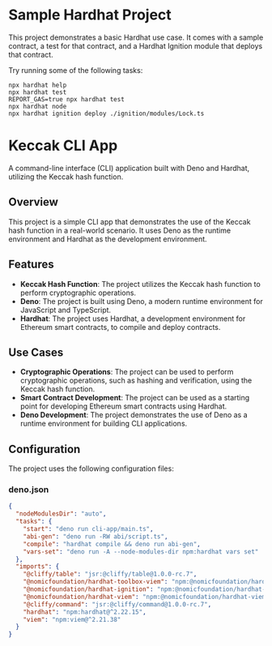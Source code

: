 # Sample Hardhat Project

This project demonstrates a basic Hardhat use case. It comes with a sample contract, a test for that contract, and a Hardhat Ignition module that deploys that contract.

Try running some of the following tasks:

```shell
npx hardhat help
npx hardhat test
REPORT_GAS=true npx hardhat test
npx hardhat node
npx hardhat ignition deploy ./ignition/modules/Lock.ts
```

# Keccak CLI App

A command-line interface (CLI) application built with Deno and Hardhat, utilizing the Keccak hash function.

## Overview

This project is a simple CLI app that demonstrates the use of the Keccak hash function in a real-world scenario. It uses Deno as the runtime environment and Hardhat as the development environment.

## Features

- **Keccak Hash Function**: The project utilizes the Keccak hash function to perform cryptographic operations.
- **Deno**: The project is built using Deno, a modern runtime environment for JavaScript and TypeScript.
- **Hardhat**: The project uses Hardhat, a development environment for Ethereum smart contracts, to compile and deploy contracts.

## Use Cases

- **Cryptographic Operations**: The project can be used to perform cryptographic operations, such as hashing and verification, using the Keccak hash function.
- **Smart Contract Development**: The project can be used as a starting point for developing Ethereum smart contracts using Hardhat.
- **Deno Development**: The project demonstrates the use of Deno as a runtime environment for building CLI applications.

## Configuration

The project uses the following configuration files:

### deno.json

```json
{
  "nodeModulesDir": "auto",
  "tasks": {
    "start": "deno run cli-app/main.ts",
    "abi-gen": "deno run -RW abi/script.ts",
    "compile": "hardhat compile && deno run abi-gen",
    "vars-set": "deno run -A --node-modules-dir npm:hardhat vars set"
  },
  "imports": {
    "@cliffy/table": "jsr:@cliffy/table@1.0.0-rc.7",
    "@nomicfoundation/hardhat-toolbox-viem": "npm:@nomicfoundation/hardhat-toolbox-viem@^3.0.0",
    "@nomicfoundation/hardhat-ignition": "npm:@nomicfoundation/hardhat-ignition@^0.15.7",
    "@nomicfoundation/hardhat-viem": "npm:@nomicfoundation/hardhat-viem@^2.0.5",
    "@cliffy/command": "jsr:@cliffy/command@1.0.0-rc.7",
    "hardhat": "npm:hardhat@^2.22.15",
    "viem": "npm:viem@^2.21.38"
  }
}
```
